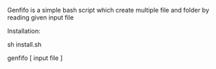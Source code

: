 Genfifo is a simple bash script which create multiple file and folder by reading given input file 

Installation: 

sh install.sh

genfifo [ input file ]

  
